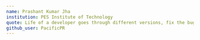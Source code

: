 ```yaml
---
name: Prashant Kumar Jha
institution: PES Institute of Technology
quote: Life of a developer goes through different versions, fix the bugs and be your best version.
github_user: PacificPR
---
```


